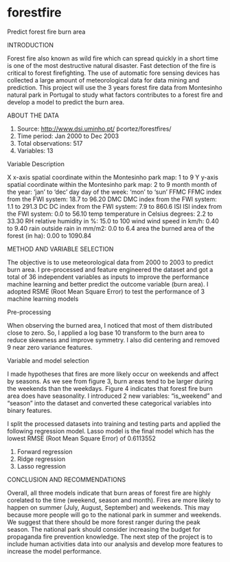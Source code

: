 # forestfire
Predict forest fire burn area

INTRODUCTION

Forest fire also known as wild fire which can spread quickly in a short time is one of the most destructive natural disaster. Fast detection of the fire is critical to forest firefighting. The use of automatic fore sensing devices has collected a large amount of meteorological data for data mining and prediction. This project will use the 3 years forest fire data from Montesinho natural park in Portugal to study what factors contributes to a forest fire and develop a model to predict the burn area. 

ABOUT THE DATA

1.	Source: http://www.dsi.uminho.pt/ ̃pcortez/forestfires/
2.	Time period: Jan 2000 to Dec 2003
3.	Total observations: 517
4.	Variables: 13

Variable	Description

X	x-axis spatial coordinate within the Montesinho park map: 1 to 9
Y	y-axis spatial coordinate within the Montesinho park map: 2 to 9
month	month of the year: ‘jan’ to ‘dec’
day	day of the week: ‘mon’ to ‘sun’
FFMC	FFMC index from the FWI system: 18.7 to 96.20
DMC	DMC index from the FWI system: 1.1 to 291.3
DC	DC index from the FWI system: 7.9 to 860.6
ISI	ISI index from the FWI system: 0.0 to 56.10
temp	temperature in Celsius degrees: 2.2 to 33.30
RH	relative humidity in %: 15.0 to 100
wind	wind speed in km/h: 0.40 to 9.40
rain	outside rain in mm/m2: 0.0 to 6.4
area	the burned area of the forest (in ha): 0.00 to 1090.84

METHOD AND VARIABLE SELECTION

The objective is to use meteorological data from 2000 to 2003 to predict burn area. I pre-processed and feature engineered the dataset and got a total of 36 independent variables as inputs to improve the performance machine learning and better predict the outcome variable (burn area).  I adopted RSME (Root Mean Square Error) to test the performance of 3 machine learning models

Pre-processing

When observing the burned area, I noticed that most of them distributed close to zero. So, I applied a log base 10 transform to the burn area to reduce skewness and improve symmetry. I also did centering and removed 9 near zero variance features. 

Variable and model selection

I made hypotheses that fires are more likely occur on weekends and affect by seasons.  As we see from figure 3, burn areas tend to be larger during the weekends than the weekdays. Figure 4 indicates that forest fire burn area does have seasonality. I introduced 2 new variables: “is_weekend” and “season” into the dataset and converted these categorical variables into binary features. 

I split the processed datasets into training and testing parts and applied the following regression model. Lasso model is the final model which has the lowest RMSE (Root Mean Square Error) of 0.6113552
1.	Forward regression
2.	Ridge regression
3.	Lasso regression

CONCLUSION AND RECOMMENDATIONS

Overall, all three models indicate that burn areas of forest fire are highly corelated to the time (weekend, season and month). Fires are more likely to happen on summer (July, August, September) and weekends. This may because more people will go to the national park in summer and weekends.  We suggest that there should be more forest ranger during the peak season. The national park should consider increasing the budget for propaganda fire prevention knowledge. The next step of the project is to include human activities data into our analysis and develop more features to increase the model performance.  

